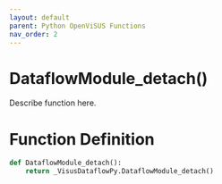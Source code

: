 ```yaml
---
layout: default
parent: Python OpenViSUS Functions
nav_order: 2
---
```


# DataflowModule_detach()

Describe function here.

# Function Definition

```python
def DataflowModule_detach():
    return _VisusDataflowPy.DataflowModule_detach()
```